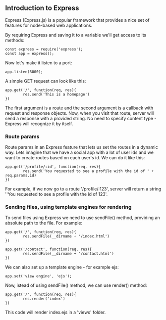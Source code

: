 ## Introduction to Express

Express (Express.js) is a popular framework that provides a nice set of features for node-based web applications.

By requiring Express and saving it to a variable we'll get access to its methods:

	const express = require('express');
	const app = express();

Now let's make it listen to a port:

	app.listen(3000);

A simple GET request can look like this:

	app.get('/', function(req, res){
    		res.send('This is a homepage')
	})

The first argument is a route and the second argument is a callback with request and response objects. Now, when you visit that route, server will send a response with a provided string. No need to specify content type - Express will recognize it by itself.

### Route params

Route params in an Express feature that lets us set the routes in a dynamic way. Lets imagine that we have a social app with a lot of user ids and we want to create routes based on each user's id. We can do it like this:

	app.get('/profile/:id', function(req, res){
    		res.send('You requested to see a profile with the id of ' + req.params.id)
	})

For example, if we now go to a route '/profile/:123', server will return a string ''You requested to see a profile with the id of 123'.

### Sending files, using template engines for rendering

To send files using Express we need to use sendFile() method, providing an absolute path to the file. For example:

	app.get('/', function(req, res){
    		res.sendFile(__dirname + '/index.html')
	})

	app.get('/contact', function(req, res){
    		res.sendFile(__dirname + '/contact.html')
	})

We can also set up a template engine - for example ejs:

	app.set('view engine', 'ejs');

Now, istead of using sendFile() method, we can use render() method:

	app.get('/', function(req, res){
    		res.render('index')
	})

This code will render index.ejs in a 'views' folder.

